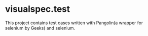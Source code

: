 # visualspec.test
This project contains test cases written with Pangolin(a wrapper for selenium by Geeks) and selenium.
